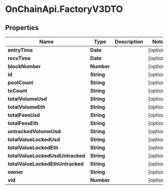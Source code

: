 # OnChainApi.FactoryV3DTO

## Properties

Name | Type | Description | Notes
------------ | ------------- | ------------- | -------------
**entryTime** | **Date** |  | [optional] 
**recvTime** | **Date** |  | [optional] 
**blockNumber** | **Number** |  | [optional] 
**id** | **String** |  | [optional] 
**poolCount** | **String** |  | [optional] 
**txCount** | **String** |  | [optional] 
**totalVolumeUsd** | **String** |  | [optional] 
**totalVolumeEth** | **String** |  | [optional] 
**totalFeesUsd** | **String** |  | [optional] 
**totalFeesEth** | **String** |  | [optional] 
**untrackedVolumeUsd** | **String** |  | [optional] 
**totalValueLockedUsd** | **String** |  | [optional] 
**totalValueLockedEth** | **String** |  | [optional] 
**totalValueLockedUsdUntracked** | **String** |  | [optional] 
**totalValueLockedEthUntracked** | **String** |  | [optional] 
**owner** | **String** |  | [optional] 
**vid** | **Number** |  | [optional] 


